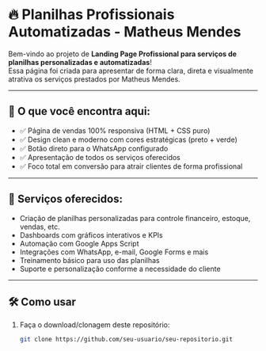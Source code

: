 # 🔥 Planilhas Profissionais Automatizadas - Matheus Mendes

Bem-vindo ao projeto de **Landing Page Profissional para serviços de planilhas personalizadas e automatizadas**!  
Essa página foi criada para apresentar de forma clara, direta e visualmente atrativa os serviços prestados por Matheus Mendes.

---

## 🚀 O que você encontra aqui:

- ✅ Página de vendas 100% responsiva (HTML + CSS puro)
- ✅ Design clean e moderno com cores estratégicas (preto + verde)
- ✅ Botão direto para o WhatsApp configurado
- ✅ Apresentação de todos os serviços oferecidos
- ✅ Foco total em conversão para atrair clientes de forma profissional

---

## 💼 Serviços oferecidos:

- Criação de planilhas personalizadas para controle financeiro, estoque, vendas, etc.
- Dashboards com gráficos interativos e KPIs
- Automação com Google Apps Script
- Integrações com WhatsApp, e-mail, Google Forms e mais
- Treinamento básico para uso das planilhas
- Suporte e personalização conforme a necessidade do cliente

---

## 🛠️ Como usar

1. Faça o download/clonagem deste repositório:
   ```bash
   git clone https://github.com/seu-usuario/seu-repositorio.git
